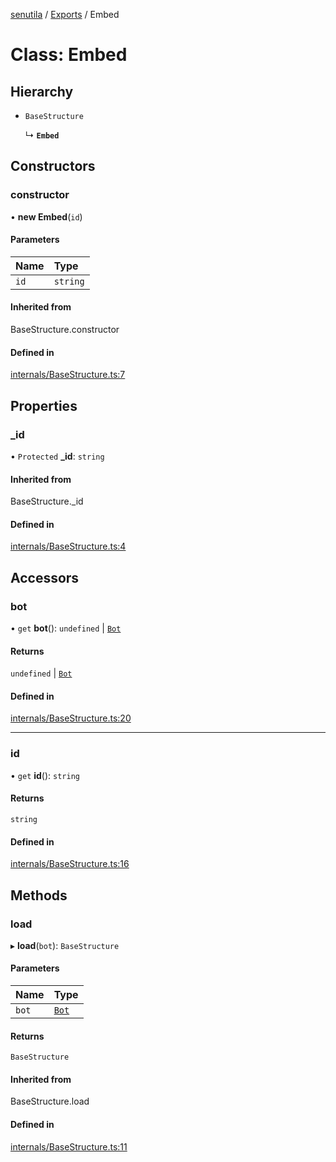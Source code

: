 [senutila](../docs/README.md) / [Exports](../modules.md) / Embed

# Class: Embed

## Hierarchy

- `BaseStructure`

  ↳ **`Embed`**

## Constructors

### constructor

• **new Embed**(`id`)

#### Parameters

| Name | Type |
| :------ | :------ |
| `id` | `string` |

#### Inherited from

BaseStructure.constructor

#### Defined in

[internals/BaseStructure.ts:7](https://github.com/edazpotato/senutila/blob/caba2d1/src/internals/BaseStructure.ts#L7)

## Properties

### \_id

• `Protected` **\_id**: `string`

#### Inherited from

BaseStructure.\_id

#### Defined in

[internals/BaseStructure.ts:4](https://github.com/edazpotato/senutila/blob/caba2d1/src/internals/BaseStructure.ts#L4)

## Accessors

### bot

• `get` **bot**(): `undefined` \| [`Bot`](Bot.md)

#### Returns

`undefined` \| [`Bot`](Bot.md)

#### Defined in

[internals/BaseStructure.ts:20](https://github.com/edazpotato/senutila/blob/caba2d1/src/internals/BaseStructure.ts#L20)

___

### id

• `get` **id**(): `string`

#### Returns

`string`

#### Defined in

[internals/BaseStructure.ts:16](https://github.com/edazpotato/senutila/blob/caba2d1/src/internals/BaseStructure.ts#L16)

## Methods

### load

▸ **load**(`bot`): `BaseStructure`

#### Parameters

| Name | Type |
| :------ | :------ |
| `bot` | [`Bot`](Bot.md) |

#### Returns

`BaseStructure`

#### Inherited from

BaseStructure.load

#### Defined in

[internals/BaseStructure.ts:11](https://github.com/edazpotato/senutila/blob/caba2d1/src/internals/BaseStructure.ts#L11)
